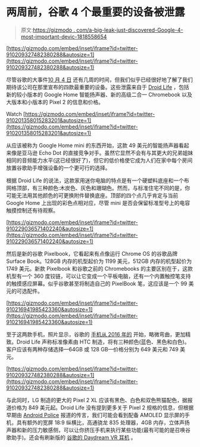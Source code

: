 # 两周前，谷歌 4 个最重要的设备被泄露

> 原文:[https://gizmodo . com/a-big-leak-just-discovered-Google-4-most-important-devic-1818558654](https://gizmodo.com/a-big-leak-just-revealed-googles-4-most-important-devic-1818558654)

 [https://gizmodo.com/embed/inset/iframe?id=twitter-910209327482380288&autosize=1](https://gizmodo.com/embed/inset/iframe?id=twitter-910209327482380288&autosize=1) 

尽管谷歌的大事件[10 月 4 日](https://madeby.google.com/) 还有几周的时间，但我们似乎已经很好地了解了我们期待该公司在那里宣布的四款最重要的设备。这些泄露来自于 [Droid Life](http://www.droid-life.com/2017/09/19/google-pixel-2-xl-exclusive/) ，包括新的较小版本的 Google Home 智能扬声器、新的高级二合一 Chromebook 以及大版本和小版本的 Pixel 2 的信息和价格。

Watch [https://gizmodo.com/embed/inset/iframe?id=twitter-910201358015283201&autosize=1](https://gizmodo.com/embed/inset/iframe?id=twitter-910201358015283201&autosize=1) 

从应该被称为 Google Home mini 的东西开始，这款 49 美元的智能扬声器看起来像是亚马逊 Echo Dot 的直接竞争对手。虽然它显然不会有与其更大的兄弟姐妹相同的音频能力水平(这已经很好了)，但它的低价格使它成为人们在家中每个房间放置谷歌助手增强设备的一个更可行的选择。

根据 Droid Life 的说法，这款家用迷你电脑的特点是有一个硬塑料底座和一个布网格顶部，有三种颜色:木炭色、灰色和珊瑚色。然而，与标准住宅不同的是，你可能无法用其他颜色的可更换附件替换底座。顶部的四个点几乎肯定与当前 Google Home 上出现的彩色点相对应，尽管 mini 是否会保留标准型号上的电容触摸控制还有待观察。

 [https://gizmodo.com/embed/inset/iframe?id=twitter-910229036571402240&autosize=1](https://gizmodo.com/embed/inset/iframe?id=twitter-910229036571402240&autosize=1) 

然后是新的谷歌 Pixelbook，它看起来有点像运行 Chrome OS 的谷歌品牌 Surface Book。128GB 内存的机型起价为 1199 美元，512GB 内存的机型起价为 1749 美元。新款 Pixelbook 和谷歌之前的 Chromebooks 的主要区别在于，这款机型有一个 360 度铰链，可以让它变成一个平板电脑，还有一个内置触控笔支持的触摸感应屏幕。似乎谷歌甚至将制造自己的 PixelBook 笔，这应该是一个 99 美元的可选配件。

 [https://gizmodo.com/embed/inset/iframe?id=twitter-910216941985423360&autosize=1](https://gizmodo.com/embed/inset/iframe?id=twitter-910216941985423360&autosize=1) 

至于这两款手机，照片显示，谷歌的 [手机从 2016 年的](https://gizmodo.com/the-google-pixel-is-too-dumb-and-ugly-to-replace-your-i-1787877249#_ga=2.193464237.144044208.1505678773-891363519.1479843118) 开始，略微弯曲，更加精致。Droid Life 声称标准像素由 HTC 制造，将有三种颜色(蓝色、黑色和白色)。客户应该有两种存储选择—64GB 或 128 GB—价格分别为 649 美元和 749 美元。

 [https://gizmodo.com/embed/inset/iframe?id=twitter-910209327482380288&autosize=1](https://gizmodo.com/embed/inset/iframe?id=twitter-910209327482380288&autosize=1) 

与此同时，LG 制造的更大的 Pixel 2 XL 应该有黑色、白色和双色熊猫配色，据报道价格为 849 美元起。Droid Life 没有提到更多关于 Pixel 2 规格的信息，但根据早期由 [Android Police](http://www.androidpolice.com/2017/07/11/exclusive-this-is-the-2017-google-pixel-xl-with-low-bezel-amoled-display-and-squeezable-frame/) 报道的传言，我们可能会看到配备 AMOLED 显示屏的手机，具有额外的宽屏 18:9 纵横比，高通骁龙 835 处理器，4GB 内存，立体声扬声器和新的压力敏感侧，可以让你挤压手机来执行某些功能(最有可能的是召唤谷歌助手)。还会有刷新版的 [谷歌的 Daydream VR 耳机](http://www.droid-life.com/2017/09/19/new-google-daydream-view-exclusive/) 。